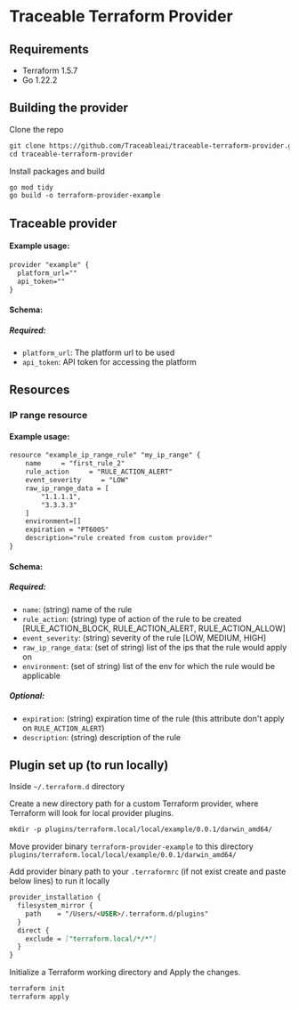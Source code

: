 # Traceable Terraform Provider

## Requirements

- Terraform 1.5.7
- Go 1.22.2

## Building the provider

Clone the repo
```markdown
git clone https://github.com/Traceableai/traceable-terraform-provider.git
cd traceable-terraform-provider
```

Install packages and build
```markdown
go mod tidy
go build -o terraform-provider-example
```

## Traceable provider

#### Example usage:
```markdown
provider "example" {
  platform_url=""
  api_token=""
}
```
#### Schema:

##### Required:

- `platform_url`: The platform url to be used
- `api_token`: API token for accessing the platform

## Resources

### IP range resource

#### Example usage:

```markdown
resource "example_ip_range_rule" "my_ip_range" {
    name     = "first_rule_2"
    rule_action     = "RULE_ACTION_ALERT"
    event_severity     = "LOW"
    raw_ip_range_data = [
        "1.1.1.1",
        "3.3.3.3"
    ]
    environment=[]
    expiration = "PT600S"
    description="rule created from custom provider"
}
```

#### Schema:

##### Required:

- `name`: (string) name of the rule
- `rule_action`: (string) type of action of the rule to be created [RULE_ACTION_BLOCK, RULE_ACTION_ALERT, RULE_ACTION_ALLOW]
- `event_severity`: (string) severity of the rule [LOW, MEDIUM, HIGH]
- `raw_ip_range_data`: (set of string) list of the ips that the rule would apply on
- `environment`: (set of string) list of the env for which the rule would be applicable

##### Optional:
- `expiration`: (string) expiration time of the rule (this attribute don't apply on `RULE_ACTION_ALERT`)
- `description`: (string) description of the rule

## Plugin set up (to run locally)

Inside `~/.terraform.d` directory

Create a new directory path for a custom Terraform provider, where Terraform will look for local provider plugins.

```markdown
mkdir -p plugins/terraform.local/local/example/0.0.1/darwin_amd64/
```

Move provider binary `terraform-provider-example` to this directory ```plugins/terraform.local/local/example/0.0.1/darwin_amd64/```


Add provider binary path to your `.terraformrc` (if not exist create and paste below lines) to run it locally

```markdown
provider_installation {
  filesystem_mirror {
    path    = "/Users/<USER>/.terraform.d/plugins"
  }
  direct {
    exclude = ["terraform.local/*/*"]
  }
}
```

Initialize a Terraform working directory and Apply the changes.

```markdown
terraform init
terraform apply
```





